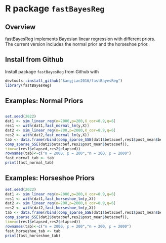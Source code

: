 # R package `fastBayesReg`


## Overview

fastBayesReg implements Bayesian linear regression with different priors. The current version includes the normal prior and the horseshoe prior. 


## Install from Github

Install package `fastBayesReg` from Github with 

```r
devtools::install_github("kangjian2016/fastBayesReg")
library(fastBayesReg)
```

## Examples: Normal Priors

```r

set.seed(2022)
dat1 <- sim_linear_reg(n=2000,p=200,X_cor=0.9,q=6)
res1 <- with(dat1,fast_normal_lm(y,X))
dat2 <- sim_linear_reg(n=200,p=2000,X_cor=0.9,q=6)
res2 <- with(dat2,fast_normal_lm(y,X))
tab <- data.frame(rbind(comp_sparse_SSE(dat1$betacoef,res1$post_mean$betacoef),
comp_sparse_SSE(dat2$betacoef,res2$post_mean$betacoef)),
time=c(res1$elapsed,res2$elapsed))
rownames(tab)<-c("n = 2000, p = 200","n = 200, p = 2000")
fast_normal_tab <- tab
print(fast_normal_tab)

```

## Examples: Horseshoe Priors

```r
set.seed(2022)
dat1 <- sim_linear_reg(n=2000,p=200,X_cor=0.9,q=6)
res1 <- with(dat1,fast_horseshoe_lm(y,X))
dat2 <- sim_linear_reg(n=200,p=2000,X_cor=0.9,q=6)
res2 <- with(dat2,fast_horseshoe_lm(y,X))
tab <- data.frame(rbind(comp_sparse_SSE(dat1$betacoef,res1$post_mean$betacoef),
comp_sparse_SSE(dat2$betacoef,res2$post_mean$betacoef)),
time=c(res1$elapsed,res2$elapsed))
rownames(tab)<-c("n = 2000, p = 200","n = 200, p = 2000")
fast_horseshoe_tab <- tab
print(fast_horseshoe_tab)
```

